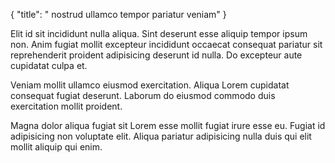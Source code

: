 {
  "title": " nostrud ullamco tempor pariatur veniam"
}

Elit id sit incididunt nulla aliqua. Sint deserunt esse aliquip tempor ipsum non. Anim fugiat mollit excepteur incididunt occaecat consequat pariatur sit reprehenderit proident adipisicing deserunt id nulla. Do excepteur aute cupidatat culpa et.

Veniam mollit ullamco eiusmod exercitation. Aliqua Lorem cupidatat consequat fugiat deserunt. Laborum do eiusmod commodo duis exercitation mollit proident.

Magna dolor aliqua fugiat sit Lorem esse mollit fugiat irure esse eu. Fugiat id adipisicing non voluptate elit. Aliqua pariatur adipisicing nulla duis qui elit mollit aliquip qui enim.
